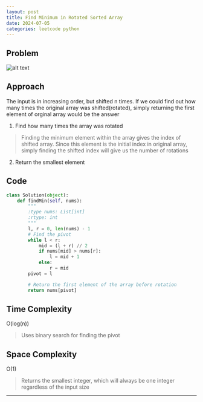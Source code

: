 ```yaml
---
layout: post
title: Find Minimum in Rotated Sorted Array
date: 2024-07-05
categories: leetcode python
---
```


## Problem
![alt text](/blog/public/img/FindMinimuminRotatedSortedArray.png)

## Approach
The input is in increasing order, but shifted n times. If we could find out how many times the original array was shifted(rotated), simply returning the first element of orginal array would be the answer

1. Find how many times the array was rotated
> Finding the minimum element within the array gives the index of shifted array. Since this element is the initial index in original array, simply finding the shifted index will give us the number of rotations

2. Return the smallest element

## Code
```python
class Solution(object):
    def findMin(self, nums):
        """
        :type nums: List[int]
        :rtype: int
        """
        l, r = 0, len(nums) - 1
        # Find the pivot
        while l < r:
            mid = (l + r) // 2
            if nums[mid] > nums[r]:
                l = mid + 1
            else:
                r = mid
        pivot = l

        # Return the first element of the array before rotation
        return nums[pivot]
```

## Time Complexity
O(log(n))
> Uses binary search for finding the pivot

## Space Complexity
O(1)
> Returns the smallest integer, which will always be one integer regardless of the input size

---